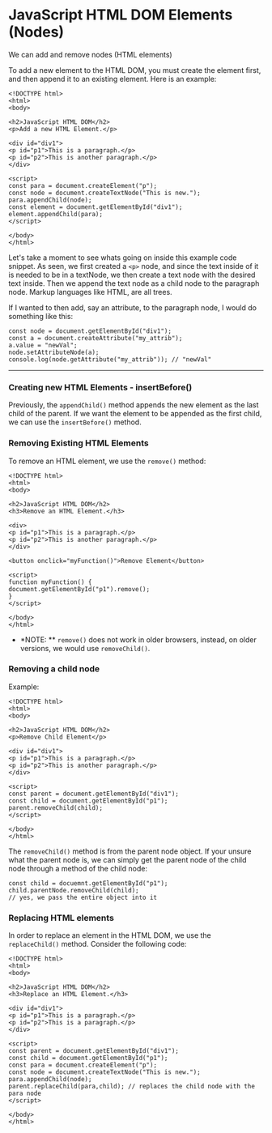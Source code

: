 # JavaScript HTML DOM Elements (Nodes)

We can add and remove nodes (HTML elements)

To add a new element to the HTML DOM, you must create the element first, and then append it to an existing element. Here is an example:

```Plain
<!DOCTYPE html>
<html>
<body>

<h2>JavaScript HTML DOM</h2>
<p>Add a new HTML Element.</p>

<div id="div1">
<p id="p1">This is a paragraph.</p>
<p id="p2">This is another paragraph.</p>
</div>

<script>
const para = document.createElement("p");
const node = document.createTextNode("This is new.");
para.appendChild(node);
const element = document.getElementById("div1");
element.appendChild(para);
</script>

</body>
</html>
```

Let's take a moment to see whats going on inside this example code snippet. As seen, we first created a `<p>` node, and since the text inside of it is needed to be in a textNode, we then create a text node with the desired text inside. Then we append the text node as a child node to the paragraph node. Markup languages like HTML, are all trees.

If I wanted to then add, say an attribute, to the paragraph node, I would do something like this:

```Plain
const node = document.getElementById("div1");
const a = document.createAttribute("my_attrib");
a.value = "newVal";
node.setAttributeNode(a);
console.log(node.getAttribute("my_attrib")); // "newVal"
```

---

### Creating new HTML Elements - insertBefore()

Previously, the `appendChild()` method appends the new element as the last child of the parent. If we want the element to be appended as the first child, we can use the `insertBefore()` method.

### Removing Existing HTML Elements

To remove an HTML element, we use the `remove()` method:

```Plain
<!DOCTYPE html>
<html>
<body>

<h2>JavaScript HTML DOM</h2>
<h3>Remove an HTML Element.</h3>

<div>
<p id="p1">This is a paragraph.</p>
<p id="p2">This is another paragraph.</p>
</div>

<button onclick="myFunction()">Remove Element</button>

<script>
function myFunction() {
document.getElementById("p1").remove();
}
</script>

</body>
</html>
```

- *NOTE: ** `remove()` does not work in older browsers, instead, on older versions, we would use `removeChild()`.

### Removing a child node

Example:

```Plain
<!DOCTYPE html>
<html>
<body>

<h2>JavaScript HTML DOM</h2>
<p>Remove Child Element</p>

<div id="div1">
<p id="p1">This is a paragraph.</p>
<p id="p2">This is another paragraph.</p>
</div>

<script>
const parent = document.getElementById("div1");
const child = document.getElementById("p1");
parent.removeChild(child);
</script>

</body>
</html>
```

The `removeChild()` method is from the parent node object. If your unsure what the parent node is, we can simply get the parent node of the child node through a method of the child node:

```Plain
const child = docuemnt.getElementById("p1");
child.parentNode.removeChild(child);
// yes, we pass the entire object into it
```

### Replacing HTML elements

In order to replace an element in the HTML DOM, we use the `replaceChild()` method. Consider the following code:

```Plain
<!DOCTYPE html>
<html>
<body>

<h2>JavaScript HTML DOM</h2>
<h3>Replace an HTML Element.</h3>

<div id="div1">
<p id="p1">This is a paragraph.</p>
<p id="p2">This is a paragraph.</p>
</div>

<script>
const parent = document.getElementById("div1");
const child = document.getElementById("p1");
const para = document.createElement("p");
const node = document.createTextNode("This is new.");
para.appendChild(node);
parent.replaceChild(para,child); // replaces the child node with the para node
</script>

</body>
</html>
```